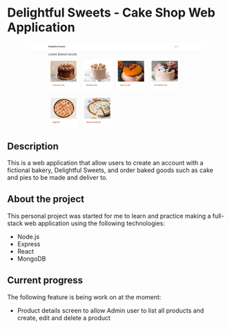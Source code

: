 # Delightful Sweets - Cake Shop Web Application
<p align="center">
<img src="./Delightful_Sweet.jpg" width="80%">
</p>

## Description
This is a web application that allow users to create an account with a fictional bakery, Delightful Sweets, and order baked goods such as cake and pies to be made
and deliver to.

## About the project
This personal project was started for me to learn and practice making a full-stack web application using the following technologies:
- Node.js
- Express
- React
- MongoDB

## Current progress
The following feature is being work on at the moment:
- Product details screen to allow Admin user to list all products and create, edit and delete a product
